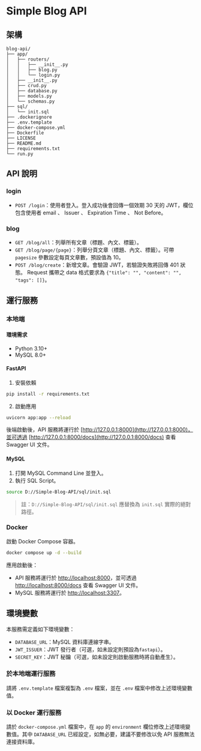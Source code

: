 # Simple Blog API

## 架構
```
blog-api/
├── app/
│   ├── routers/
│   │   ├── __init__.py
│   │   ├── blog.py
│   │   └── login.py
│   ├── __init__.py
│   ├── crud.py
│   ├── database.py
│   ├── models.py
│   └── schemas.py
├── sql/
│   └── init.sql
├── .dockerignore
├── .env.template
├── docker-compose.yml
├── Dockerfile
├── LICENSE
├── README.md
├── requirements.txt
└── run.py
```

## API 說明
### login
- `POST /login`：使用者登入。登入成功後會回傳一個效期 30 天的 JWT，欄位包含使用者 email 、 Issuer 、 Expiration Time 、 Not Before。

### blog
- `GET /blog/all`：列舉所有文章（標題、內文、標籤）。
- `GET /blog/page/{page}`：列舉分頁文章（標題、內文、標籤）。可帶 `pagesize` 參數設定每頁文章數，預設值為 10。
- `POST /blog/create`：新增文章。會驗證 JWT，若驗證失敗將回傳 401 狀態。 Request 攜帶之 data 格式要求為 `{"title": "", "content": "", "tags": []}`。

## 運行服務
### 本地端
#### 環境需求
* Python 3.10+
* MySQL 8.0+

#### FastAPI
1. 安裝依賴
```bash
pip install -r requirements.txt
```
2. 啟動應用
```bash
uvicorn app:app --reload
```
後端啟動後，API 服務將運行於 [http://127.0.0.1:8000](http://127.0.0.1:8000)，並可透過 [http://127.0.0.1:8000/docs](http://127.0.0.1:8000/docs) 查看 Swagger UI 文件。

#### MySQL
1. 打開 MySQL Command Line 並登入。
2. 執行 SQL Script。
```bash
source D://Simple-Blog-API/sql/init.sql
```
> 註：`D://Simple-Blog-API/sql/init.sql` 應替換為 `init.sql` 實際的絕對路徑。

### Docker
啟動 Docker Compose 容器。
```bash
docker compose up -d --build
```
應用啟動後：
* API 服務將運行於 [http://localhost:8000](http://localhost:8000)，並可透過 [http://localhost:8000/docs](http://localhost:8000/docs) 查看 Swagger UI 文件。
* MySQL 服務將運行於 [http://localhost:3307](http://localhost:3307)。

## 環境變數
本服務需定義如下環境變數：
- `DATABASE_URL`：MySQL 資料庫連線字串。
- `JWT_ISSUER`：JWT 發行者（可選，如未設定則預設為`fastapi`）。
- `SECRET_KEY`：JWT 秘鑰（可選，如未設定則啟動服務時將自動產生）。

### 於本地端運行服務
請將 `.env.template` 檔案複製為 `.env` 檔案，並在 `.env` 檔案中修改上述環境變數值。

### 以 Docker 運行服務
請於 `docker-compose.yml` 檔案中，在 `app` 的 `environment` 欄位修改上述環境變數值。其中 `DATABASE_URL` 已經設定，如無必要，建議不要修改以免 API 服務無法連接資料庫。
